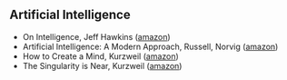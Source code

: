 ## Artificial Intelligence
* On Intelligence, Jeff Hawkins ([amazon](http://www.amazon.com/On-Intelligence-Jeff-Hawkins/dp/0805078533))
* Artificial Intelligence: A Modern Approach, Russell, Norvig ([amazon](http://www.amazon.com/Artificial-Intelligence-Modern-Approach-3rd/dp/0136042597/ref=tmm_hrd_swatch_0?_encoding=UTF8&sr=&qid=))
* How to Create a Mind, Kurzweil ([amazon](http://www.amazon.com/How-Create-Mind-Thought-Revealed/dp/0143124048/ref=pd_bxgy_b_img_y))
* The Singularity is Near, Kurzweil ([amazon](http://www.amazon.com/The-Singularity-Is-Near-Transcend/dp/0143037889/ref=pd_sim_b_1?ie=UTF8&refRID=1Z88REH0YR7A7C3CE698))